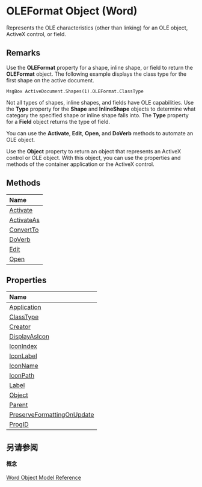 
# OLEFormat Object (Word)

Represents the OLE characteristics (other than linking) for an OLE object, ActiveX control, or field.


## Remarks

Use the  **OLEFormat** property for a shape, inline shape, or field to return the **OLEFormat** object. The following example displays the class type for the first shape on the active document.


```
MsgBox ActiveDocument.Shapes(1).OLEFormat.ClassType
```

Not all types of shapes, inline shapes, and fields have OLE capabilities. Use the  **Type** property for the **Shape** and **InlineShape** objects to determine what category the specified shape or inline shape falls into. The **Type** property for a **Field** object returns the type of field.

You can use the  **Activate**, **Edit**, **Open**, and **DoVerb** methods to automate an OLE object.

Use the  **Object** property to return an object that represents an ActiveX control or OLE object. With this object, you can use the properties and methods of the container application or the ActiveX control.


## Methods



|**Name**|
|:-----|
|[Activate](8a6d12a9-dc70-1527-8662-95666a84829d.md)|
|[ActivateAs](3db19832-efcf-c392-4e76-82ec297a3d69.md)|
|[ConvertTo](6d648f38-34fa-21b1-3ab9-a1965f2398f4.md)|
|[DoVerb](9ef89849-e072-24a0-3d43-fa743154b1a2.md)|
|[Edit](666c20f2-33cf-0655-16f1-914ec0268a1a.md)|
|[Open](d8f4af25-d0d1-f81e-e76e-f6ad6a259828.md)|

## Properties



|**Name**|
|:-----|
|[Application](6f990efd-0050-127d-5f78-83014f5bda17.md)|
|[ClassType](4c9ecec9-f7a9-f644-3a79-f88b9468200e.md)|
|[Creator](cc0b9e37-4ce6-2332-a341-5bed9ca12ac1.md)|
|[DisplayAsIcon](eb27a24c-69f0-a94d-b2cb-0fc0ccb54a1a.md)|
|[IconIndex](091bd36d-75f6-b31b-ca8f-668a23f215d7.md)|
|[IconLabel](8cf2aaf3-0ce0-80b4-a5ad-2561f1af4457.md)|
|[IconName](8894bdb0-597d-f062-e97f-1b03a7e80e26.md)|
|[IconPath](787bfe10-943c-e470-23e3-10abec89e606.md)|
|[Label](3603bdee-3259-9068-9dfc-6861c253df97.md)|
|[Object](6f6a1c22-487a-d125-a759-43e9d659eaba.md)|
|[Parent](ae465179-db82-f0af-64f5-7fc94457b8fe.md)|
|[PreserveFormattingOnUpdate](2292fee8-42c6-274c-2ef8-de21af16314a.md)|
|[ProgID](f3e99411-ebea-9135-e25d-66948f53e037.md)|

## 另请参阅


#### 概念


[Word Object Model Reference](be452561-b436-bb9b-6f94-3faa9a74a6fd.md)